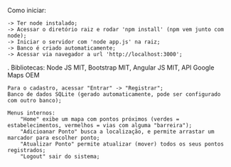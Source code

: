 Como iniciar:

    -> Ter node instalado;
    -> Acessar o diretório raiz e rodar 'npm install' (npm vem junto com node);
    -> Iniciar o servidor com 'node app.js' na raiz;
    -> Banco é criado automaticamente;
    -> Acessar via navegador a url 'http://localhost:3000';
.
    Bibliotecas:
        Node JS MIT,
        Bootstrap MIT,
        Angular JS MIT,
        API Google Maps OEM
        
    Para o cadastro, acessar "Entrar" -> "Registrar";
    Banco de dados SQLite (gerado automaticamente, pode ser configurado com outro banco);
    
    Menus internos: 
        "Home" exibe um mapa com pontos próximos (verdes = estabelecimentos, vermelhos = vias com alguma "barreira");
        "Adicioanar Ponto" busca a localização, e permite arrastar um marcador para escolher ponto;
        "Atualizar Ponto" permite atualizar (mover) todos os seus pontos registrados;
        "Logout" sair do sistema;
